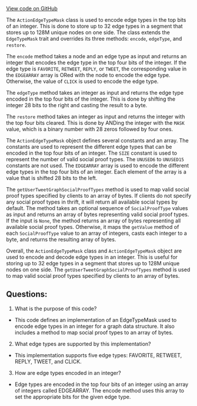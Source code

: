 [View code on GitHub](https://github.com/misbahsy/the-algorithm/src/scala/com/twitter/recos/graph_common/ActionEdgeTypeMask.scala)

The `ActionEdgeTypeMask` class is used to encode edge types in the top bits of an integer. This is done to store up to 32 edge types in a segment that stores up to 128M unique nodes on one side. The class extends the `EdgeTypeMask` trait and overrides its three methods: `encode`, `edgeType`, and `restore`.

The `encode` method takes a node and an edge type as input and returns an integer that encodes the edge type in the top four bits of the integer. If the edge type is `FAVORITE`, `RETWEET`, `REPLY`, or `TWEET`, the corresponding value in the `EDGEARRAY` array is ORed with the node to encode the edge type. Otherwise, the value of `CLICK` is used to encode the edge type.

The `edgeType` method takes an integer as input and returns the edge type encoded in the top four bits of the integer. This is done by shifting the integer 28 bits to the right and casting the result to a byte.

The `restore` method takes an integer as input and returns the integer with the top four bits cleared. This is done by ANDing the integer with the `MASK` value, which is a binary number with 28 zeros followed by four ones.

The `ActionEdgeTypeMask` object defines several constants and an array. The constants are used to represent the different edge types that can be encoded in the top four bits of an integer. The `SIZE` constant is used to represent the number of valid social proof types. The `UNUSED6` to `UNUSED15` constants are not used. The `EDGEARRAY` array is used to encode the different edge types in the top four bits of an integer. Each element of the array is a value that is shifted 28 bits to the left.

The `getUserTweetGraphSocialProofTypes` method is used to map valid social proof types specified by clients to an array of bytes. If clients do not specify any social proof types in thrift, it will return all available social types by default. The method takes an optional sequence of `SocialProofType` values as input and returns an array of bytes representing valid social proof types. If the input is `None`, the method returns an array of bytes representing all available social proof types. Otherwise, it maps the `getValue` method of each `SocialProofType` value to an array of integers, casts each integer to a byte, and returns the resulting array of bytes.

Overall, the `ActionEdgeTypeMask` class and `ActionEdgeTypeMask` object are used to encode and decode edge types in an integer. This is useful for storing up to 32 edge types in a segment that stores up to 128M unique nodes on one side. The `getUserTweetGraphSocialProofTypes` method is used to map valid social proof types specified by clients to an array of bytes.
## Questions: 
 1. What is the purpose of this code?
- This code defines an implementation of an EdgeTypeMask used to encode edge types in an integer for a graph data structure. It also includes a method to map social proof types to an array of bytes.

2. What edge types are supported by this implementation?
- This implementation supports five edge types: FAVORITE, RETWEET, REPLY, TWEET, and CLICK.

3. How are edge types encoded in an integer?
- Edge types are encoded in the top four bits of an integer using an array of integers called EDGEARRAY. The encode method uses this array to set the appropriate bits for the given edge type.
